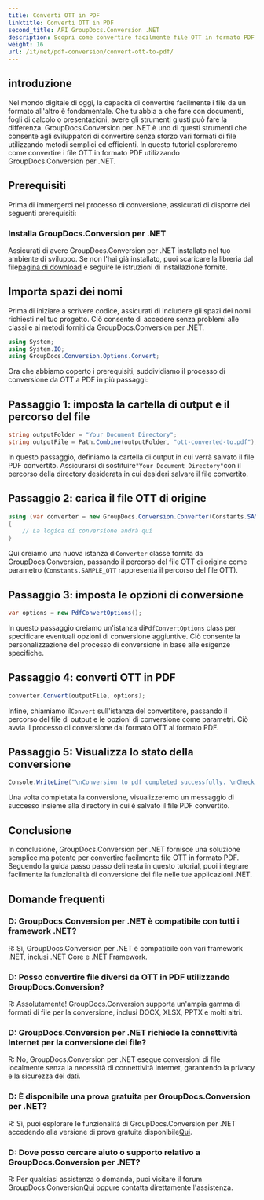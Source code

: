 ```yaml
---
title: Converti OTT in PDF
linktitle: Converti OTT in PDF
second_title: API GroupDocs.Conversion .NET
description: Scopri come convertire facilmente file OTT in formato PDF utilizzando GroupDocs.Conversion per .NET. Integra perfettamente la conversione dei file nelle tue applicazioni .NET.
weight: 16
url: /it/net/pdf-conversion/convert-ott-to-pdf/
---
```

## introduzione

Nel mondo digitale di oggi, la capacità di convertire facilmente i file da un formato all'altro è fondamentale. Che tu abbia a che fare con documenti, fogli di calcolo o presentazioni, avere gli strumenti giusti può fare la differenza. GroupDocs.Conversion per .NET è uno di questi strumenti che consente agli sviluppatori di convertire senza sforzo vari formati di file utilizzando metodi semplici ed efficienti. In questo tutorial esploreremo come convertire i file OTT in formato PDF utilizzando GroupDocs.Conversion per .NET.

## Prerequisiti

Prima di immergerci nel processo di conversione, assicurati di disporre dei seguenti prerequisiti:

### Installa GroupDocs.Conversion per .NET

 Assicurati di avere GroupDocs.Conversion per .NET installato nel tuo ambiente di sviluppo. Se non l'hai già installato, puoi scaricare la libreria dal file[pagina di download](https://releases.groupdocs.com/conversion/net/) e seguire le istruzioni di installazione fornite.

## Importa spazi dei nomi

Prima di iniziare a scrivere codice, assicurati di includere gli spazi dei nomi richiesti nel tuo progetto. Ciò consente di accedere senza problemi alle classi e ai metodi forniti da GroupDocs.Conversion per .NET.

```csharp
using System;
using System.IO;
using GroupDocs.Conversion.Options.Convert;
```


Ora che abbiamo coperto i prerequisiti, suddividiamo il processo di conversione da OTT a PDF in più passaggi:

## Passaggio 1: imposta la cartella di output e il percorso del file

```csharp
string outputFolder = "Your Document Directory";
string outputFile = Path.Combine(outputFolder, "ott-converted-to.pdf");
```

 In questo passaggio, definiamo la cartella di output in cui verrà salvato il file PDF convertito. Assicurarsi di sostituire`"Your Document Directory"`con il percorso della directory desiderata in cui desideri salvare il file convertito.

## Passaggio 2: carica il file OTT di origine

```csharp
using (var converter = new GroupDocs.Conversion.Converter(Constants.SAMPLE_OTT))
{
    // La logica di conversione andrà qui
}
```

 Qui creiamo una nuova istanza di`Converter` classe fornita da GroupDocs.Conversion, passando il percorso del file OTT di origine come parametro (`Constants.SAMPLE_OTT` rappresenta il percorso del file OTT).

## Passaggio 3: imposta le opzioni di conversione

```csharp
var options = new PdfConvertOptions();
```

 In questo passaggio creiamo un'istanza di`PdfConvertOptions` class per specificare eventuali opzioni di conversione aggiuntive. Ciò consente la personalizzazione del processo di conversione in base alle esigenze specifiche.

## Passaggio 4: converti OTT in PDF

```csharp
converter.Convert(outputFile, options);
```

 Infine, chiamiamo il`Convert` sull'istanza del convertitore, passando il percorso del file di output e le opzioni di conversione come parametri. Ciò avvia il processo di conversione dal formato OTT al formato PDF.

## Passaggio 5: Visualizza lo stato della conversione

```csharp
Console.WriteLine("\nConversion to pdf completed successfully. \nCheck output in {0}", outputFolder);
```

Una volta completata la conversione, visualizzeremo un messaggio di successo insieme alla directory in cui è salvato il file PDF convertito.

## Conclusione

In conclusione, GroupDocs.Conversion per .NET fornisce una soluzione semplice ma potente per convertire facilmente file OTT in formato PDF. Seguendo la guida passo passo delineata in questo tutorial, puoi integrare facilmente la funzionalità di conversione dei file nelle tue applicazioni .NET.

## Domande frequenti

### D: GroupDocs.Conversion per .NET è compatibile con tutti i framework .NET?

R: Sì, GroupDocs.Conversion per .NET è compatibile con vari framework .NET, inclusi .NET Core e .NET Framework.

### D: Posso convertire file diversi da OTT in PDF utilizzando GroupDocs.Conversion?

R: Assolutamente! GroupDocs.Conversion supporta un'ampia gamma di formati di file per la conversione, inclusi DOCX, XLSX, PPTX e molti altri.

### D: GroupDocs.Conversion per .NET richiede la connettività Internet per la conversione dei file?

R: No, GroupDocs.Conversion per .NET esegue conversioni di file localmente senza la necessità di connettività Internet, garantendo la privacy e la sicurezza dei dati.

### D: È disponibile una prova gratuita per GroupDocs.Conversion per .NET?

R: Sì, puoi esplorare le funzionalità di GroupDocs.Conversion per .NET accedendo alla versione di prova gratuita disponibile[Qui](https://releases.groupdocs.com/).

### D: Dove posso cercare aiuto o supporto relativo a GroupDocs.Conversion per .NET?

 R: Per qualsiasi assistenza o domanda, puoi visitare il forum GroupDocs.Conversion[Qui](https://forum.groupdocs.com/c/conversion/11) oppure contatta direttamente l'assistenza.